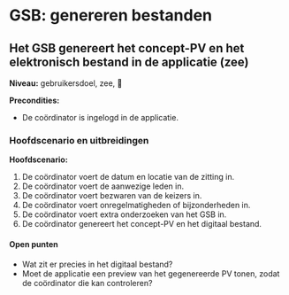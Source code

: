 # GSB: genereren bestanden

## Het GSB genereert het concept-PV en het elektronisch bestand in de applicatie (zee)

__Niveau:__ gebruikersdoel, zee, 🌊

__Precondities:__

- De coördinator is ingelogd in de applicatie.

### Hoofdscenario en uitbreidingen

__Hoofdscenario:__

1. De coördinator voert de datum en locatie van de zitting in.
2. De coördinator voert de aanwezige leden in.
3. De coördinator voert bezwaren van de keizers in.
4. De coördinator voert onregelmatigheden of bijzonderheden in.
5. De coördinator voert extra onderzoeken van het GSB in.
6. De coördinator genereert het concept-PV en het digitaal bestand.

#### Open punten

- Wat zit er precies in het digitaal bestand?
- Moet de applicatie een preview van het gegenereerde PV tonen, zodat de coördinator die kan controleren?